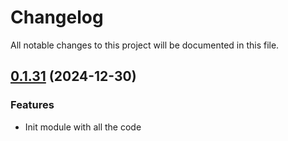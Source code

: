 # Changelog

All notable changes to this project will be documented in this file.

## [0.1.31]() (2024-12-30)
### Features
* Init module with all the code
